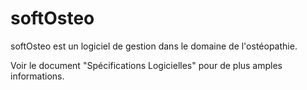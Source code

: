 # softOsteo
softOsteo est un logiciel de gestion dans le domaine de l'ostéopathie.

Voir le document "Spécifications Logicielles" pour de plus amples informations.
